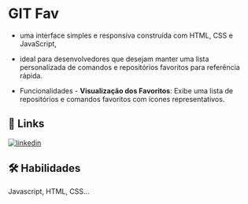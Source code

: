 
# GIT Fav

- uma interface simples e responsiva construída com HTML, CSS e JavaScript,

 - ideal para desenvolvedores que desejam manter uma lista personalizada de comandos e repositórios favoritos para referência rápida.

  - Funcionalidades - **Visualização dos Favoritos**: Exibe uma lista de repositórios e comandos favoritos com ícones representativos. 

## 🔗 Links

[![linkedin](https://img.shields.io/badge/linkedin-0A66C2?style=for-the-badge&logo=linkedin&logoColor=white)](https://www.linkedin.com/in/germano-sodre-da-silva-junior-1b3710220/)





## 🛠 Habilidades
Javascript, HTML, CSS...

